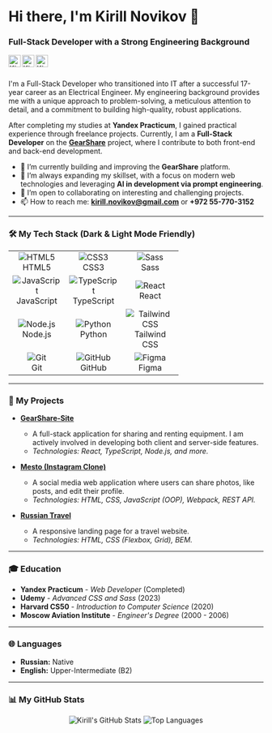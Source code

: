 # Hi there, I'm Kirill Novikov 👋

### Full-Stack Developer with a Strong Engineering Background

<a href="https://www.linkedin.com/in/kirill-novikov-312b73163/" style="margin-right: 8px;">
  <picture>
    <source media="(prefers-color-scheme: dark)" srcset="https://api.iconify.design/mdi/linkedin.svg?color=white&width=24&height=24">
    <source media="(prefers-color-scheme: light)" srcset="https://api.iconify.design/mdi/linkedin.svg?color=%230A66C2&width=24&height=24">
    <img align="left" alt="Kirill Novikov | LinkedIn" width="24px" height="24px" src="https://api.iconify.design/mdi/linkedin.svg?color=%230A66C2&width=24&height=24">
  </picture>
</a>
<a href="https://t.me/Kerbasi" style="margin-right: 8px;">
  <picture>
    <source media="(prefers-color-scheme: dark)" srcset="https://api.iconify.design/mdi/telegram.svg?color=white&width=24&height=24">
    <source media="(prefers-color-scheme: light)" srcset="https://api.iconify.design/mdi/telegram.svg?color=%2326A5E4&width=24&height=24">
    <img align="left" alt="Kirill Novikov | Telegram" width="24px" height="24px" src="https://api.iconify.design/mdi/telegram.svg?color=%2326A5E4&width=24&height=24">
  </picture>
</a>
<a href="mailto:kirill.novikov@gmail.com">
  <picture>
    <source media="(prefers-color-scheme: dark)" srcset="https://api.iconify.design/mdi/gmail.svg?color=white&width=24&height=24">
    <source media="(prefers-color-scheme: light)" srcset="https://api.iconify.design/mdi/gmail.svg?color=%23EA4335&width=24&height=24">
    <img align="left" alt="Kirill Novikov | Email" width="24px" height="24px" src="https://api.iconify.design/mdi/gmail.svg?color=%23EA4335&width=24&height=24">
  </picture>
</a>
<br />
<br />

I'm a Full-Stack Developer who transitioned into IT after a successful 17-year career as an Electrical Engineer. My engineering background provides me with a unique approach to problem-solving, a meticulous attention to detail, and a commitment to building high-quality, robust applications.

After completing my studies at **Yandex Practicum**, I gained practical experience through freelance projects. Currently, I am a **Full-Stack Developer** on the **[GearShare](https://github.com/DanielVihorev/GearShare-Site)** project, where I contribute to both front-end and back-end development.

- 🔭 I’m currently building and improving the **GearShare** platform.
- 🌱 I’m always expanding my skillset, with a focus on modern web technologies and leveraging **AI in development via prompt engineering**.
- 👯 I’m open to collaborating on interesting and challenging projects.
- 📫 How to reach me: **kirill.novikov@gmail.com** or **+972 55-770-3152**

---

### 🛠️ My Tech Stack (Dark & Light Mode Friendly)

<table>
  <tr>
    <td align="center" width="96">
      <picture>
        <source media="(prefers-color-scheme: dark)" srcset="https://api.iconify.design/mdi/html5.svg?color=white&width=48&height=48">
        <source media="(prefers-color-scheme: light)" srcset="https://api.iconify.design/mdi/html5.svg?color=black&width=48&height=48">
        <img src="https://api.iconify.design/mdi/html.svg?color=black&width=48&height=48" alt="HTML5" />
      </picture>
      <br>HTML5
    </td>
    <td align="center" width="96">
      <picture>
        <source media="(prefers-color-scheme: dark)" srcset="https://api.iconify.design/mdi/css3.svg?color=white&width=48&height=48">
        <source media="(prefers-color-scheme: light)" srcset="https://api.iconify.design/mdi/css3.svg?color=black&width=48&height=48">
        <img src="https://api.iconify.design/mdi/css3.svg?color=black&width=48&height=48" alt="CSS3" />
      </picture>
      <br>CSS3
    </td>
    <td align="center" width="96">
      <picture>
        <source media="(prefers-color-scheme: dark)" srcset="https://api.iconify.design/mdi/sass.svg?color=white&width=48&height=48">
        <source media="(prefers-color-scheme: light)" srcset="https://api.iconify.design/mdi/sass.svg?color=black&width=48&height=48">
        <img src="https://api.iconify.design/mdi/sass.svg?color=black&width=48&height=48" alt="Sass" />
      </picture>
      <br>Sass
    </td>
  </tr>
  <tr>
    <td align="center" width="96">
      <picture>
        <source media="(prefers-color-scheme: dark)" srcset="https://api.iconify.design/mdi/language-javascript.svg?color=white&width=48&height=48">
        <source media="(prefers-color-scheme: light)" srcset="https://api.iconify.design/mdi/language-javascript.svg?color=black&width=48&height=48">
        <img src="https://api.iconify.design/mdi/language-javascript.svg?color=black&width=48&height=48" alt="JavaScript" />
      </picture>
      <br>JavaScript
    </td>
    <td align="center" width="96">
      <picture>
        <source media="(prefers-color-scheme: dark)" srcset="https://api.iconify.design/mdi/language-typescript.svg?color=white&width=48&height=48">
        <source media="(prefers-color-scheme: light)" srcset="https://api.iconify.design/mdi/language-typescript.svg?color=black&width=48&height=48">
        <img src="https://api.iconify.design/mdi/language-typescript.svg?color=black&width=48&height=48" alt="TypeScript" />
      </picture>
      <br>TypeScript
    </td>
    <td align="center" width="96">
      <picture>
        <source media="(prefers-color-scheme: dark)" srcset="https://api.iconify.design/mdi/react.svg?color=white&width=48&height=48">
        <source media="(prefers-color-scheme: light)" srcset="https://api.iconify.design/mdi/react.svg?color=black&width=48&height=48">
        <img src="https://api.iconify.design/mdi/react.svg?color=black&width=48&height=48" alt="React" />
      </picture>
      <br>React
    </td>
  </tr>
  <tr>
    <td align="center" width="96">
      <picture>
        <source media="(prefers-color-scheme: dark)" srcset="https://api.iconify.design/mdi/nodejs.svg?color=white&width=48&height=48">
        <source media="(prefers-color-scheme: light)" srcset="https://api.iconify.design/mdi/nodejs.svg?color=black&width=48&height=48">
        <img src="https://api.iconify.design/mdi/nodejs.svg?color=black&width=48&height=48" alt="Node.js" />
      </picture>
      <br>Node.js
    </td>
    <td align="center" width="96">
      <picture>
        <source media="(prefers-color-scheme: dark)" srcset="https://api.iconify.design/mdi/python.svg?color=white&width=48&height=48">
        <source media="(prefers-color-scheme: light)" srcset="https://api.iconify.design/mdi/python.svg?color=black&width=48&height=48">
        <img src="https://api.iconify.design/mdi/python.svg?color=black&width=48&height=48" alt="Python" />
      </picture>
      <br>Python
    </td>
    <td align="center" width="96">
      <picture>
        <source media="(prefers-color-scheme: dark)" srcset="https://api.iconify.design/mdi/tailwind.svg?color=white&width=48&height=48">
        <source media="(prefers-color-scheme: light)" srcset="https://api.iconify.design/mdi/tailwind.svg?color=black&width=48&height=48">
        <img src="https://api.iconify.design/mdi/tailwind.svg?color=black&width=48&height=48" alt="Tailwind CSS" />
      </picture>
      <br>Tailwind CSS
    </td>
  </tr>
  <tr>
    <td align="center" width="96">
      <picture>
        <source media="(prefers-color-scheme: dark)" srcset="https://api.iconify.design/mdi/git.svg?color=white&width=48&height=48">
        <source media="(prefers-color-scheme: light)" srcset="https://api.iconify.design/mdi/git.svg?color=black&width=48&height=48">
        <img src="https://api.iconify.design/mdi/git.svg?color=black&width=48&height=48" alt="Git" />
      </picture>
      <br>Git
    </td>
    <td align="center" width="96">
      <picture>
        <source media="(prefers-color-scheme: dark)" srcset="https://api.iconify.design/mdi/github.svg?color=white&width=48&height=48">
        <source media="(prefers-color-scheme: light)" srcset="https://api.iconify.design/mdi/github.svg?color=black&width=48&height=48">
        <img src="https://api.iconify.design/mdi/github.svg?color=black&width=48&height=48" alt="GitHub" />
      </picture>
      <br>GitHub
    </td>
    <td align="center" width="96">
      <picture>
        <source media="(prefers-color-scheme: dark)" srcset="https://api.iconify.design/mdi/figma.svg?color=white&width=48&height=48">
        <source media="(prefers-color-scheme: light)" srcset="https://api.iconify.design/mdi/figma.svg?color=black&width=48&height=48">
        <img src="https://api.iconify.design/mdi/figma.svg?color=black&width=48&height=48" alt="Figma" />
      </picture>
      <br>Figma
    </td>
  </tr>
</table>

---

### 🚀 My Projects

- **[GearShare-Site](https://github.com/DanielVihorev/GearShare-Site)**
  - A full-stack application for sharing and renting equipment. I am actively involved in developing both client and server-side features.
  - _Technologies: React, TypeScript, Node.js, and more._

- **[Mesto (Instagram Clone)](https://github.com/kerbasi/mesto)**
  - A social media web application where users can share photos, like posts, and edit their profile.
  - _Technologies: HTML, CSS, JavaScript (OOP), Webpack, REST API._

- **[Russian Travel](https://github.com/kerbasi/russian-travel)**
  - A responsive landing page for a travel website.
  - _Technologies: HTML, CSS (Flexbox, Grid), BEM._

---

### 🎓 Education

- **Yandex Practicum** - *Web Developer* (Completed)
- **Udemy** - *Advanced CSS and Sass* (2023)
- **Harvard CS50** - *Introduction to Computer Science* (2020)
- **Moscow Aviation Institute** - *Engineer's Degree* (2000 - 2006)

---

### 🌐 Languages

- **Russian:** Native
- **English:** Upper-Intermediate (B2)

---

### 📊 My GitHub Stats

<p align="center">
  <img src="https://github-readme-stats.vercel.app/api?username=kerbasi&show_icons=true&theme=radical" alt="Kirill's GitHub Stats" />
  <img src="https://github-readme-stats.vercel.app/api/top-langs/?username=kerbasi&layout=compact&theme=radical" alt="Top Languages" />
</p>
